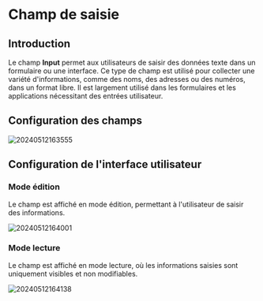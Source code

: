 # Champ de saisie

## Introduction

Le champ **Input** permet aux utilisateurs de saisir des données texte dans un formulaire ou une interface. Ce type de champ est utilisé pour collecter une variété d'informations, comme des noms, des adresses ou des numéros, dans un format libre. Il est largement utilisé dans les formulaires et les applications nécessitant des entrées utilisateur.

## Configuration des champs

![20240512163555](https://static-docs.nocobase.com/20240512163555.png)

## Configuration de l'interface utilisateur

### Mode édition

Le champ est affiché en mode édition, permettant à l'utilisateur de saisir des informations.

![20240512164001](https://static-docs.nocobase.com/20240512164001.png)

### Mode lecture

Le champ est affiché en mode lecture, où les informations saisies sont uniquement visibles et non modifiables.

![20240512164138](https://static-docs.nocobase.com/20240512164138.png)
